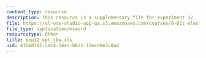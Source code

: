 ```yaml
---
content_type: resource
description: This resource is a supplementary file for experiment 12.
file: https://ol-ocw-studio-app-qa.s3.amazonaws.com/courses/8-02t-electricity-and-magnetism-spring-2005/41b0d3015ac4344cb83112eca8e3c8ad_exp12_opt_cbw.xls
file_type: application/msword
resourcetype: Other
title: exp12_opt_cbw.xls
uid: 41b0d301-5ac4-344c-b831-12eca8e3c8ad
---
```

